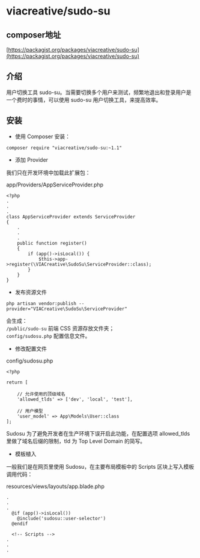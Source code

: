# viacreative/sudo-su
## composer地址
[https://packagist.org/packages/viacreative/sudo-su](https://packagist.org/packages/viacreative/sudo-su)

## 介绍
用户切换工具 sudo-su。当需要切换多个用户来测试，频繁地退出和登录用户是一个费时的事情，可以使用 sudo-su 用户切换工具，来提高效率。

## 安装
- 使用 Composer 安装：
```
composer require "viacreative/sudo-su:~1.1"
```
- 添加 Provider

我们只在开发环境中加载此扩展包：  

app/Providers/AppServiceProvider.php
```
<?php
.
.
.
class AppServiceProvider extends ServiceProvider
{
    .
    .
    .
    public function register()
    {
        if (app()->isLocal()) {
            $this->app->register(\VIACreative\SudoSu\ServiceProvider::class);
        }
    }
}
```
- 发布资源文件
```
php artisan vendor:publish --provider="VIACreative\SudoSu\ServiceProvider"
```
会生成：  
`/public/sudo-su` 前端 CSS 资源存放文件夹；  
`config/sudosu.php` 配置信息文件。

- 修改配置文件

config/sudosu.php
```
<?php

return [

    // 允许使用的顶级域名
    'allowed_tlds' => ['dev', 'local', 'test'],

    // 用户模型
    'user_model' => App\Models\User::class
];
```
Sudosu 为了避免开发者在生产环境下误开启此功能，在配置选项 allowed_tlds 里做了域名后缀的限制，tld 为 Top Level Domain 的简写。

- 模板植入

一般我们是在网页里使用 Sudosu，在主要布局模板中的 Scripts 区块上写入模板调用代码：

resources/views/layouts/app.blade.php
```
.
.
.
  @if (app()->isLocal())
    @include('sudosu::user-selector')
  @endif

  <!-- Scripts -->
.
.
.
```